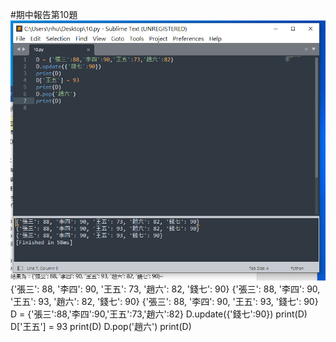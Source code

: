 #期中報告第10題
![image](https://github.com/w1ldc4t04/-10-/blob/main/10.png)
{'張三': 88, '李四': 90, '王五': 73, '趙六': 82, '錢七': 90}
{'張三': 88, '李四': 90, '王五': 93, '趙六': 82, '錢七': 90}
{'張三': 88, '李四': 90, '王五': 93, '錢七': 90}
D = {'張三':88,'李四':90,'王五':73,'趙六':82}
D.update({'錢七':90})
print(D)
D['王五'] = 93
print(D)
D.pop('趙六')
print(D)
